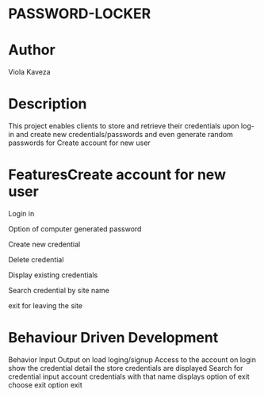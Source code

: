 # PASSWORD-LOCKER

# Author
Viola Kaveza

# Description
This project enables clients to store and retrieve their credentials upon log-in and create new credentials/passwords and even generate random passwords for Create account for new user

# FeaturesCreate account for new user

Login in

Option of computer generated password

Create new credential

Delete credential

Display existing credentials

Search credential by site name

exit for leaving the site

# Behaviour Driven Development

Behavior Input Output on load loging/signup Access to the account on login show the credential detail the store credentials are displayed Search for credential input account credentials with that name displays option of exit choose exit option exit






